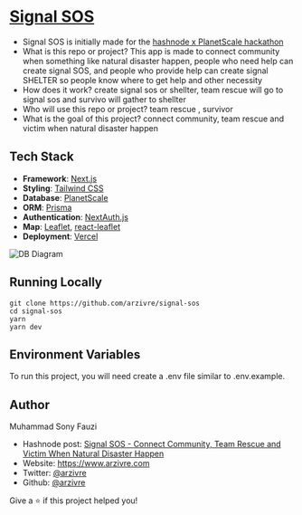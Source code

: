 # [Signal SOS](https://signal-sos.vercel.app/)
- Signal SOS is initially made for the [hashnode x PlanetScale hackathon](https://townhall.hashnode.com/planetscale-hackathon?source=hashnode_countdown)
- What is this repo or project?
    This app is made to connect community when something like natural  disaster happen, people who need help can create signal SOS, and people who provide help can create signal SHELTER so people know where to get help and other necessity
- How does it work?
    create signal sos or shellter, team rescue will go to signal sos and survivo will gather to shellter
- Who will use this repo or project?
    team rescue , survivor
- What is the goal of this project?
    connect community, team rescue and victim when natural disaster happen

## Tech Stack
- **Framework**: [Next.js](https://nextjs.org/)
- **Styling**: [Tailwind CSS](https://tailwindcss.com/)
- **Database**: [PlanetScale](https://planetscale.com)
- **ORM**: [Prisma](https://prisma.io/)
- **Authentication**: [NextAuth.js](https://next-auth.js.org/)
- **Map**: [Leaflet](https://leafletjs.com/), [react-leaflet](https://react-leaflet.js.org/)
- **Deployment**: [Vercel](https://vercel.com)

![DB Diagram](https://signal-sos.vercel.app/dbdiagram.png)

## Running Locally
```
git clone https://github.com/arzivre/signal-sos
cd signal-sos
yarn
yarn dev
```

## Environment Variables
To run this project, you will need create a .env file similar to .env.example.

## Author
Muhammad Sony Fauzi

- Hashnode post: [Signal SOS - Connect Community, Team Rescue and Victim When Natural Disaster Happen](https://arzivre.hashnode.dev/signal-sos-connect-community-team-rescue-and-victim-when-natural-disaster-happen)
- Website: https://www.arzivre.com
- Twitter: [@arzivre](https://twitter.com/arzivre)
- Github: [@arzivre](https://github.com/arzivre)

Give a ⭐️ if this project helped you!